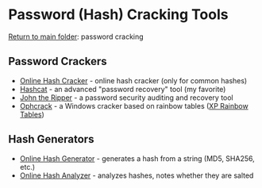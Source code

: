 # Password (Hash) Cracking Tools
[Return to main folder](https://github.com/hpu-panthersec/cyber-comp-materials/tree/main/password-cracking): password cracking

## Password Crackers
- [Online Hash Cracker](https://crackstation.net/) - online hash cracker (only for common hashes)
- [Hashcat](https://hashcat.net/hashcat/) - an advanced "password recovery" tool (my favorite) 
- [John the Ripper](https://www.openwall.com/john/) - a password security auditing and recovery tool 
- [Ophcrack](https://ophcrack.sourceforge.io/) - a Windows cracker based on rainbow tables ([XP Rainbow Tables](https://ophcrack.sourceforge.io/tables.php))


## Hash Generators
- [Online Hash Generator](https://emn178.github.io/online-tools/sha256.html) - generates a hash from a string (MD5, SHA256, etc.)
- [Online Hash Analyzer](https://www.tunnelsup.com/hash-analyzer/) - analyzes hashes, notes whether they are salted
